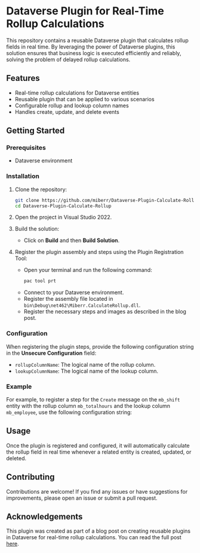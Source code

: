 # Dataverse Plugin for Real-Time Rollup Calculations

This repository contains a reusable Dataverse plugin that calculates rollup fields in real time. By leveraging the power of Dataverse plugins, this solution ensures that business logic is executed efficiently and reliably, solving the problem of delayed rollup calculations.

## Features

-   Real-time rollup calculations for Dataverse entities
-   Reusable plugin that can be applied to various scenarios
-   Configurable rollup and lookup column names
-   Handles create, update, and delete events

## Getting Started

### Prerequisites

-   Dataverse environment

### Installation

1. Clone the repository:

    ```bash
    git clone https://github.com/miberr/Dataverse-Plugin-Calculate-Rollup.git
    cd Dataverse-Plugin-Calculate-Rollup
    ```

2. Open the project in Visual Studio 2022.

3. Build the solution:

    - Click on **Build** and then **Build Solution**.

4. Register the plugin assembly and steps using the Plugin Registration Tool:
    - Open your terminal and run the following command:
        ```bash
        pac tool prt
        ```
    - Connect to your Dataverse environment.
    - Register the assembly file located in `bin\Debug\net462\Miberr.CalculateRollup.dll`.
    - Register the necessary steps and images as described in the blog post.

### Configuration

When registering the plugin steps, provide the following configuration string in the **Unsecure Configuration** field:

-   `rollupColumnName`: The logical name of the rollup column.
-   `lookupColumnName`: The logical name of the lookup column.

### Example

For example, to register a step for the `Create` message on the `mb_shift` entity with the rollup column `mb_totalhours` and the lookup column `mb_employee`, use the following configuration string:

## Usage

Once the plugin is registered and configured, it will automatically calculate the rollup field in real time whenever a related entity is created, updated, or deleted.

## Contributing

Contributions are welcome! If you find any issues or have suggestions for improvements, please open an issue or submit a pull request.

## Acknowledgements

This plugin was created as part of a blog post on creating reusable plugins in Dataverse for real-time rollup calculations. You can read the full post [here](https://github.com/miberr/Dataverse-Plugin-Calculate-Rollup).
